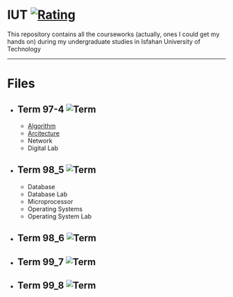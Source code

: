 # **IUT** [![Rating](https://img.shields.io/redmine/plugin/stars/redmine_xlsx_format_issue_exporter?label=Rating&logo=Rating&style=plastic)](https://github.com/BitterOcean/IUT)

This repository contains all the courseworks (actually, ones I could get my hands on) during my undergraduate studies in Isfahan University of Technology 

---
# Files 
- ## **Term 97-4** ![Term](https://img.shields.io/badge/Term-4-red)
  - <a href="https://github.com/BitterOcean/IUT/tree/master/Algorithm">Algorithm</a>
  - <a href="https://github.com/BitterOcean/IUT/tree/master/Arcitecture">Arcitecture</a>
  - Network
  - Digital Lab
- ## **Term 98_5** ![Term](https://img.shields.io/badge/Term-5-orange)
  - Database
  - Database Lab
  - Microprocessor
  - Operating Systems
  - Operating System Lab
- ## **Term 98_6** ![Term](https://img.shields.io/badge/Term-6-yellow)
- ## **Term 99_7** ![Term](https://img.shields.io/badge/Term-7-brightgreen)
- ## **Term 99_8** ![Term](https://img.shields.io/badge/Term-8-blue)
